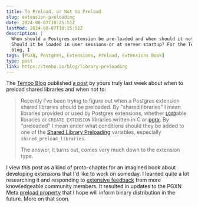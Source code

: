 ```yaml
---
title: To Preload, or Not to Preload
slug: extension-preloading
date: 2024-08-07T18:25:51Z
lastMod: 2024-08-07T18:25:51Z
description: |
  When should a Postgres extension be pre-loaded and when should it not?
  Should it be loaded in user sessions or at server startup? For the Tembo
  blog, I 
tags: [PGXN, Postgres, Extensions, Preload, Extensions Book]
type: post
link: https://tembo.io/blog/library-preloading
---
```


The [Tembo Blog] published [a post] by yours truly last week about when to
preload shared libraries and when not to:

> Recently I've been trying to figure out when a Postgres extension shared
> libraries should be preloaded. By "shared libraries" I mean libraries
> provided or used by Postgres extensions, whether [`LOAD`]able libraries or
> `CREATE EXTENSION` libraries written in C or [pgrx]. By "preloaded" I mean
> under what conditions should they be added to one of the [Shared Library
> Preloading] variables, especially `shared_preload_libraries`.
> 
> The answer, it turns out, comes very much down to the extension type.

I view this post as a kind of proto-chapter for an imagined book about
developing extensions that I'd like to work on someday. I learned quite a lot
researching it and responding to [extensive feedback] from more knowledgeable
community members. It resulted in updates to the PGXN Meta [preload property]
that I hope will inform binary distribution in the future. More on that soon.

  [Tembo Blog]: https://tembo.io/blog "Tembo's Blog"
  [a post]: https://tembo.io/blog/library-preloading "To Preload, or Not to Preload"
  [pgrx]: https://github.com/pgcentralfoundation/pgrx
    "pgrx: Build Postgres Extensions with Rust!"
  [`LOAD`]: https://www.postgresql.org/docs/current/sql-load.html
    "PostgreSQL Docs: LOAD"
  [Shared Library Preloading]: https://www.postgresql.org/docs/current/runtime-config-client.html#RUNTIME-CONFIG-CLIENT-PRELOAD
  [extensive feedback]: https://github.com/theory/justatheory/pull/6
    "theory/justatheory#6: Add a post on preloading for extension authors"
  [preload property]: https://github.com/pgxn/rfcs/blob/7e20662/text/0003-meta-spec-v2.md?plain=1#L513C11-L517
    "PGXN Meta Spec v2 (draft): preload"
  